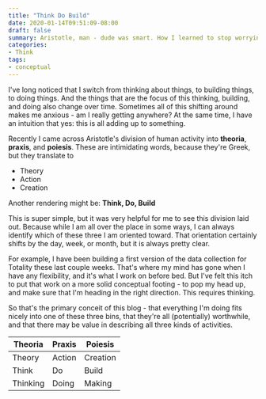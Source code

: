 ```yaml
---
title: "Think Do Build"
date: 2020-01-14T09:51:09-08:00
draft: false
summary: Aristotle, man - dude was smart. How I learned to stop worrying and divide my intellectual life into three pieces.
categories: 
- Think
tags:
- conceptual
---
```


I've long noticed that I switch from thinking about things, to building things, to doing things. And the things that are the focus of this thinking, building, and doing also change over time. Sometimes all of this shifting around makes me anxious - am I really getting anywhere? At the same time, I have an intuition that yes: this is all adding up to something.

Recently I came across Aristotle's division of human activity into **theoria**, **praxis**, and **poiesis**. These are intimidating words, because they're Greek, but they translate to

* Theory
* Action
* Creation

Another rendering might be: **Think, Do, Build**

This is super simple, but it was very helpful for me to see this division laid out. Because while I am all over the place in some ways, I can always identify which of these three I am oriented toward. That orientation certainly shifts by the day, week, or month, but it is always pretty clear.

For example, I have been building a first version of the data collection for Totality these last couple weeks. That's where my mind has gone when I have any flexibility, and it's what I work on before bed. But I've felt this itch to put that work on a more solid conceptual footing - to pop my head up, and make sure that I'm heading in the right direction. This requires thinking.

So that's the primary conceit of this blog - that everything I'm doing fits nicely into one of these three bins, that they're all (potentially) worthwhile, and that there may be value in describing all three kinds of activities.


Theoria  | Praxis | Poiesis
-------- | ------ | -------
Theory   | Action | Creation
Think    | Do     | Build
Thinking | Doing  | Making